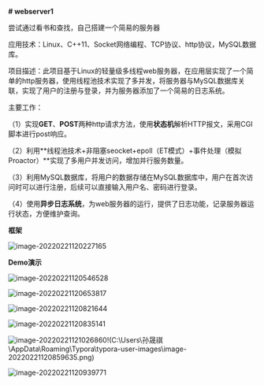 **# webserver1**

尝试通过看书和查找，自己搭建一个简易的服务器



应用技术：Linux、C++11、Socket网络编程、TCP协议、http协议，MySQL数据库。

项目描述：此项目基于Linux的轻量级多线程web服务器，在应用层实现了一个简单的http服务器，使用线程池技术实现了多并发，将服务器与MySQL数据库关联，实现了用户的注册与登录，并为服务器添加了一个简易的日志系统。

主要工作：

（1）实现**GET**、**POST**两种http请求方法，使用**状态机**解析HTTP报文，采用CGI脚本进行post响应。

（2）利用**线程池技术+非阻塞seocket+epoll（ET模式）+事件处理（模拟Proactor）**实现了多用户并发访问，增加并行服务数量。

（3）利用MySQL数据库，将用户的数据存储在MySQL数据库中，用户在首次访问时可以进行注册，后续可以直接输入用户名、密码进行登录。

（4）使用**异步日志系统**，为web服务器的运行，提供了日志功能，记录服务器运行状态，方便维护查询。





**框架**



![image-20220221120227165](https://user-images.githubusercontent.com/69040952/154888565-b7b9f5a3-a43d-4256-b161-118740ef93da.png)




**Demo演示**

![image-20220221120546528](C:\Users\孙晟祺\AppData\Roaming\Typora\typora-user-images\image-20220221120546528.png)

![image-20220221120653817](C:\Users\孙晟祺\AppData\Roaming\Typora\typora-user-images\image-20220221120653817.png)

![image-20220221120821644](C:\Users\孙晟祺\AppData\Roaming\Typora\typora-user-images\image-20220221120821644.png)

![image-20220221120835141](C:\Users\孙晟祺\AppData\Roaming\Typora\typora-user-images\image-20220221120835141.png)

![image-20220221121026860](C:\Users\孙晟祺\AppData\Roaming\Typora\typora-user-images\image-20220221121026860.png)!(C:\Users\孙晟祺\AppData\Roaming\Typora\typora-user-images\image-20220221120859635.png)

![image-20220221120939771](C:\Users\孙晟祺\AppData\Roaming\Typora\typora-user-images\image-20220221120939771.png)
